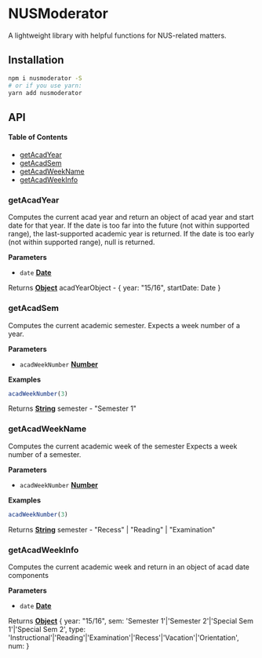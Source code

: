 # NUSModerator

A lightweight library with helpful functions for NUS-related matters.

## Installation

```sh
npm i nusmoderator -S
# or if you use yarn:
yarn add nusmoderator
```

## API

<!-- Generated by documentation.js. Update this documentation by updating the source code. -->

#### Table of Contents

-   [getAcadYear](#getacadyear)
-   [getAcadSem](#getacadsem)
-   [getAcadWeekName](#getacadweekname)
-   [getAcadWeekInfo](#getacadweekinfo)

### getAcadYear

Computes the current acad year and return an object of acad year and start date for that year.
If the date is too far into the future (not within supported range),
the last-supported academic year is returned.
If the date is too early (not within supported range), null is returned.

**Parameters**

-   `date` **[Date](https://developer.mozilla.org/docs/Web/JavaScript/Reference/Global_Objects/Date)**

Returns **[Object](https://developer.mozilla.org/docs/Web/JavaScript/Reference/Global_Objects/Object)** acadYearObject - { year: "15/16", startDate: Date }

### getAcadSem

Computes the current academic semester.
Expects a week number of a year.

**Parameters**

-   `acadWeekNumber` **[Number](https://developer.mozilla.org/docs/Web/JavaScript/Reference/Global_Objects/Number)**

**Examples**

```javascript
acadWeekNumber(3)
```

Returns **[String](https://developer.mozilla.org/docs/Web/JavaScript/Reference/Global_Objects/String)** semester - "Semester 1"

### getAcadWeekName

Computes the current academic week of the semester
Expects a week number of a semester.

**Parameters**

-   `acadWeekNumber` **[Number](https://developer.mozilla.org/docs/Web/JavaScript/Reference/Global_Objects/Number)**

**Examples**

```javascript
acadWeekNumber(3)
```

Returns **[String](https://developer.mozilla.org/docs/Web/JavaScript/Reference/Global_Objects/String)** semester - "Recess" | "Reading" | "Examination"

### getAcadWeekInfo

Computes the current academic week and return in an object of acad date components

**Parameters**

-   `date` **[Date](https://developer.mozilla.org/docs/Web/JavaScript/Reference/Global_Objects/Date)**

Returns **[Object](https://developer.mozilla.org/docs/Web/JavaScript/Reference/Global_Objects/Object)** {
year: "15/16",
sem: 'Semester 1'|'Semester 2'|'Special Sem 1'|'Special Sem 2',
type: 'Instructional'|'Reading'|'Examination'|'Recess'|'Vacation'|'Orientation',
num: <weekNum>
}
